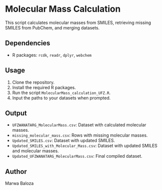 # Molecular Mass Calculation

This script calculates molecular masses from SMILES, retrieving missing SMILES from PubChem, and merging datasets.

## Dependencies
- R packages: `rcdk`, `readr`, `dplyr`, `webchem`

## Usage
1. Clone the repository.
2. Install the required R packages.
3. Run the script `MolecularMass_calculation_UFZ.R`.
4. Input the paths to your datasets when prompted.

## Output
- `UFZWANATARG_MolecularMass.csv`: Dataset with calculated molecular masses.
- `missing_molecular_mass.csv`: Rows with missing molecular masses.
- `Updated_SMILES.csv`: Dataset with updated SMILES.
- `Updated_SMILES_with_Molecular_Mass.csv`: Dataset with updated SMILES and molecular masses.
- `Updated_UFZWANATARG_MolecularMass.csv`: Final compiled dataset.

## Author
Marwa Baloza

